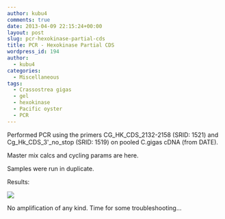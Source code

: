```yaml
---
author: kubu4
comments: true
date: 2013-04-09 22:15:24+00:00
layout: post
slug: pcr-hexokinase-partial-cds
title: PCR - Hexokinase Partial CDS
wordpress_id: 194
author:
  - kubu4
categories:
  - Miscellaneous
tags:
  - Crassostrea gigas
  - gel
  - hexokinase
  - Pacific oyster
  - PCR
---
```


Performed PCR using the primers CG_HK_CDS_2132-2158 (SRID: 1521) and Cg_Hk_CDS_3'_no_stop (SRID: 1519) on pooled C.gigas cDNA (from DATE).

Master mix calcs and cycling params are here.

Samples were run in duplicate.

Results:

![](https://eagle.fish.washington.edu/Arabidopsis/20130419-01%20Cg%20HK%20CDS%20Gel.jpg)

No amplification of any kind. Time for some troubleshooting...
